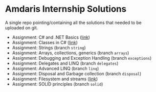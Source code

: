 # Amdaris Internship Solutions
A single repo pointing/containing all the solutions that needed to be uploaded on git.

* Assignment: C# and .NET Basics ([link](https://github.com/liviumocanup/basics-task))
* Assignment: Classes in C# ([link](https://github.com/liviumocanup/basics-task))
* Assignment: Strings (branch `string`)
* Assignment: Arrays, collections, generics (branch `arrays`)
* Assignment: Debugging and Exception Handling (branch `exceptions`)
* Assignment: Delegates and LINQ (branch `delegates`)
* Assignment: Advanced LINQ (branch `linq`)
* Assignment: Disposal and Garbage collection (branch `disposal`)
* Assignment: Filesystem and streams ([link](https://github.com/liviumocanup/streamphony-asp-net))
* Assignment: SOLID principles (branch `solid`)